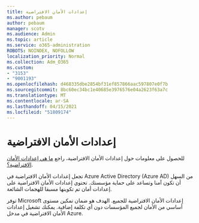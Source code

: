 ```yaml
---
title: إعدادات الأمان الافتراضية
ms.author: pebaum
author: pebaum
manager: scotv
ms.audience: Admin
ms.topic: article
ms.service: o365-administration
ROBOTS: NOINDEX, NOFOLLOW
localization_priority: Normal
ms.collection: Adm_O365
ms.custom:
- "3153"
- "9001193"
ms.openlocfilehash: d468335dbe2854bf31ef857866aac597807e0f7b
ms.sourcegitcommit: 8bc60ec34bc1e40685e3976576e04a2623f63a7c
ms.translationtype: MT
ms.contentlocale: ar-SA
ms.lasthandoff: 04/15/2021
ms.locfileid: "51809174"
---
```

# <a name="security-defaults"></a>إعدادات الأمان الافتراضية

للحصول على معلومات حول إعدادات الأمان الافتراضية، راجع [ما هي إعدادات الأمان الافتراضية؟](https://docs.microsoft.com/azure/active-directory/conditional-access/concept-conditional-access-security-defaults).

تجعل إعدادات الأمان الافتراضية في Azure Active Directory (Azure AD) من السهل أن تكون آمنا وتساعد على حماية مؤسستك. تحتوي إعدادات الأمان الافتراضية على إعدادات أمان تم تكوينها مسبقا للهجمات الشائعة.

توفر Microsoft إعدادات الأمان الافتراضية للجميع. الهدف هو ضمان تمكين مستوى أساسي من الأمان لجميع المؤسسات دون أي تكلفة إضافية. يمكنك تشغيل إعدادات الأمان الافتراضية في مدخل Azure.
